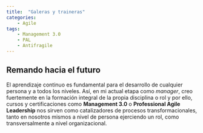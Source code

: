 ```yaml
---
title:  "Galeras y traineras"
categories: 
    - Agile
tags:
    - Management 3.0
    - PAL
    - Antifragile
---
```


## Remando hacia el futuro 

El aprendizaje continuo es fundamental para el desarrollo de cualquier persona y a todos los niveles. Así, en mi actual etapa como *manager*, creo fuertemente en la formación integral de la propia disciplina o rol y por ello, cursos y certificaciones como **Management 3.0** o **Professional Agile Leadership** nos sirven como catalizadores de procesos transformacionales, tanto en nosotros mismos a nivel de persona ejerciendo un rol, como transversalmente a nivel organizacional.

